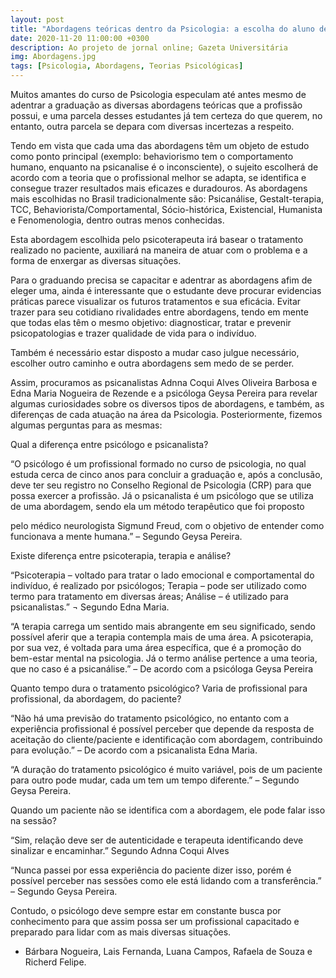 ```yaml
---
layout: post
title: "Abordagens teóricas dentro da Psicologia: a escolha do aluno desde a graduação até o mercado de trabalho."
date: 2020-11-20 11:00:00 +0300
description: Ao projeto de jornal online; Gazeta Universitária
img: Abordagens.jpg
tags: [Psicologia, Abordagens, Teorias Psicológicas] 
---
```


Muitos amantes do curso de Psicologia especulam até antes mesmo de adentrar a graduação as diversas abordagens teóricas que a profissão possui, e uma parcela desses estudantes já tem certeza do que querem, no entanto, outra parcela se depara com diversas incertezas a respeito.

Tendo em vista que cada uma das abordagens têm um objeto de estudo como ponto principal (exemplo: behaviorismo tem o comportamento humano, enquanto na psicanalise é o inconsciente), o sujeito escolherá de acordo com a teoria que o profissional melhor se adapta, se identifica e consegue trazer resultados mais eficazes e duradouros. As abordagens mais escolhidas no Brasil tradicionalmente são: Psicanálise, Gestalt-terapia, TCC, Behaviorista/Comportamental, Sócio-histórica, Existencial, Humanista e Fenomenologia, dentro outras menos conhecidas.

Esta abordagem escolhida pelo psicoterapeuta irá basear o tratamento realizado no paciente, auxiliará na maneira de atuar com o problema e a forma de enxergar as diversas situações.

Para o graduando precisa se capacitar e adentrar as abordagens afim de eleger uma, ainda é interessante que o estudante deve procurar evidencias práticas parece visualizar os futuros tratamentos e sua eficácia. Evitar trazer para seu cotidiano rivalidades entre abordagens, tendo em mente que todas elas têm o mesmo objetivo: diagnosticar, tratar e prevenir psicopatologias e trazer qualidade de vida para o indivíduo.

Também é necessário estar disposto a mudar caso julgue necessário, escolher outro caminho e outra abordagens sem medo de se perder.

Assim, procuramos as psicanalistas Adnna Coqui Alves Oliveira Barbosa e Edna Maria Nogueira de Rezende e a psicóloga Geysa Pereira para revelar algumas curiosidades sobre os diversos tipos de abordagens, e também, as diferenças de cada atuação na área da Psicologia. Posteriormente, fizemos algumas perguntas para as mesmas:

Qual a diferença entre psicólogo e psicanalista?

“O psicólogo é um profissional formado no curso de psicologia, no qual estuda cerca de cinco anos para concluir a graduação e, após a conclusão, deve ter seu registro no Conselho Regional de Psicologia (CRP) para que possa exercer a profissão. Já o psicanalista é um psicólogo que se utiliza de uma abordagem, sendo ela um método terapêutico que foi proposto

pelo médico neurologista Sigmund Freud, com o objetivo de entender como funcionava a mente humana.” – Segundo Geysa Pereira.

Existe diferença entre psicoterapia, terapia e análise?

“Psicoterapia – voltado para tratar o lado emocional e comportamental do indivíduo, é realizado por psicólogos; Terapia – pode ser utilizado como termo para tratamento em diversas áreas; Análise – é utilizado para psicanalistas.” ¬ Segundo Edna Maria.

“A terapia carrega um sentido mais abrangente em seu significado, sendo possível aferir que a terapia contempla mais de uma área. A psicoterapia, por sua vez, é voltada para uma área específica, que é a promoção do bem-estar mental na psicologia. Já o termo análise pertence a uma teoria, que no caso é a psicanálise.” – De acordo com a psicóloga Geysa Pereira

Quanto tempo dura o tratamento psicológico? Varia de profissional para profissional, da abordagem, do paciente?

“Não há uma previsão do tratamento psicológico, no entanto com a experiência profissional é possível perceber que depende da resposta de aceitação do cliente/paciente e identificação com abordagem, contribuindo para evolução.” – De acordo com a psicanalista Edna Maria.

“A duração do tratamento psicológico é muito variável, pois de um paciente para outro pode mudar, cada um tem um tempo diferente.” – Segundo Geysa Pereira.

Quando um paciente não se identifica com a abordagem, ele pode falar isso na sessão?

“Sim, relação deve ser de autenticidade e terapeuta identificando deve sinalizar e encaminhar.” Segundo Adnna Coqui Alves

“Nunca passei por essa experiência do paciente dizer isso, porém é possível perceber nas sessões como ele está lidando com a transferência.” – Segundo Geysa Pereira.

Contudo, o psicólogo deve sempre estar em constante busca por conhecimento para que assim possa ser um profissional capacitado e preparado para lidar com as mais diversas situações.

- Bárbara Nogueira, Lais Fernanda, Luana Campos, Rafaela de Souza e Richerd Felipe.
